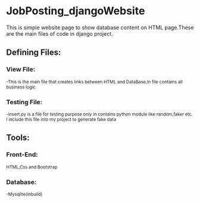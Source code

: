 # JobPosting_djangoWebsite
This is simple website page to show database content on HTML page.These are the main files of code in django project.
## Defining Files:
### View File:
<sub>-This is the main file that creates links between HTML and DataBase,In file contains all business logic</sub>
### Testing File:
<sub>-insert.py is a file for testing purpose only in contains python module like random,faker etc. I include this file into my
project to generate fake data </sub>
## Tools:
### Front-End:
<sub>HTML,Css and Bootstrap</sub>
### Database:
<sub>-Mysqlite(inbuild)</sub>

